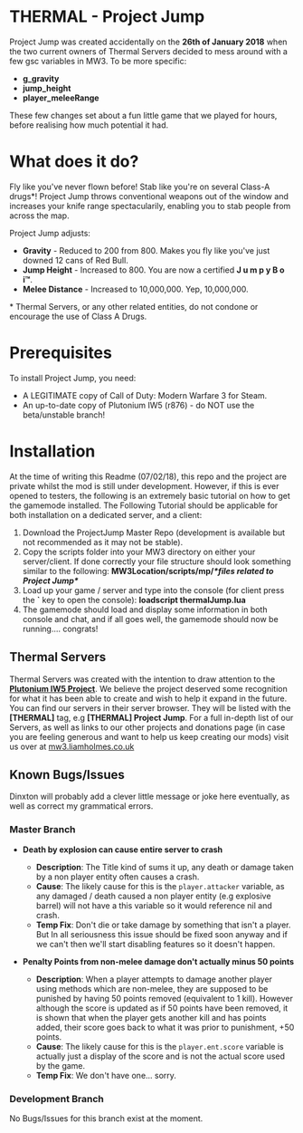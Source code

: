
# THERMAL - Project Jump

Project Jump was created accidentally on the **26th of January 2018** when the two current owners of Thermal Servers decided to mess around with a few gsc variables in MW3. To be more specific:

 - **g_gravity**
 - **jump_height**
 - **player_meleeRange**
 
These few changes set about a fun little game that we played for hours, before realising how much potential it had.

# What does it do?
Fly like you've never flown before! Stab like you're on several Class-A drugs\*! Project Jump throws conventional weapons out of the window and increases your knife range spectacularily, enabling you to stab people from across the map.

Project Jump adjusts:
* **Gravity** - Reduced to 200 from 800. Makes you fly like you've just downed 12 cans of Red Bull.
* **Jump Height** - Increased to 800. You are now a certified **J u m p y B o i™**.
* **Melee Distance** - Increased to 10,000,000. Yep, 10,000,000. 

\* Thermal Servers, or any other related entities, do not condone or encourage the use of Class A Drugs. 
# Prerequisites
To install Project Jump, you need: 
* A LEGITIMATE copy of Call of Duty: Modern Warfare 3 for Steam.
* An up-to-date copy of Plutonium IW5 (r876) - do NOT use the beta/unstable branch!

# Installation

At the time of writing this Readme (07/02/18), this repo and the project are private whilst the mod is still under development. However, if this is ever opened to testers, the following is an extremely basic tutorial on how to get the gamemode installed.
The Following Tutorial should be applicable for both installation on a dedicated server, and a client:

 1. Download the ProjectJump Master Repo (development is available but not recommended as it may not be stable).
 2. Copy the scripts folder into your MW3 directory on either your server/client. If done correctly your file structure should look something similar to the following: **MW3Location/scripts/mp/*\*files related to Project Jump\****
 3. Load up your game / server and type into the console (for client press the **`** key to open the console): **loadscript thermalJump.lua** 
 4. The gamemode should load and display some information in both console and chat, and if all goes well, the gamemode should now be running.... congrats!

## Thermal Servers
Thermal Servers was created with the intention to draw attention to the [**Plutonium IW5 Project**](plutonium.pw). We believe the project deserved some recognition for what it has been able to create and wish to help it expand in the future.
You can find our servers in their server browser. They will be listed with the **[THERMAL]** tag, e.g **[THERMAL] Project Jump**.
For a full in-depth list of our Servers, as well as links to our other projects and donations page (in case you are feeling generous and want to help us keep creating our mods) visit us over at [mw3.liamholmes.co.uk](http://mw3.liamholmes.co.uk/)
## Known Bugs/Issues
Dinxton will probably add a clever little message or joke here eventually, as well as correct my grammatical errors.
### Master Branch

 - **Death by explosion can cause entire server to crash**
	 - **Description**: The Title kind of sums it up, any death or damage taken by a non player entity often causes a crash.
	 - **Cause**: The likely cause for this is the `player.attacker` variable, as any damaged / death caused a non player entity (e.g explosive barrel) will not have a this variable so it would reference nil and crash.
	 - **Temp Fix**: Don't die or take damage by something that isn't a player. But In all seriousness this issue should be fixed soon anyway and if we can't then we'll start disabling features so it doesn't happen.
	 
	 
 - **Penalty Points from non-melee damage don't actually minus 50 points**
	 - **Description**: When a player attempts to damage another player using methods which are non-melee, they are supposed to be punished by having 50 points removed (equivalent to 1 kill). However although the score is updated as if 50 points have been removed, it is shown that when the player gets another kill and has points added, their score goes back to what it was prior to punishment, +50 points.
	 - **Cause**: The likely cause for this is the `player.ent.score` variable is actually just a display of the score and is not the actual score used by the game.
	 - **Temp Fix**: We don't have one... sorry.
### Development Branch
No Bugs/Issues for this branch exist at the moment.

